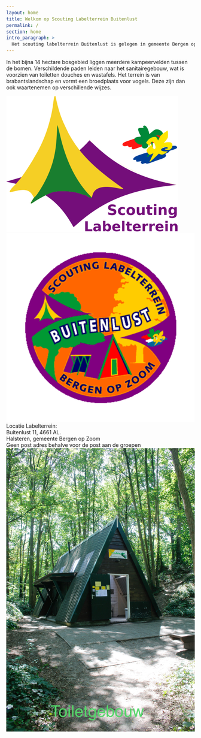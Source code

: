 ```yaml
---
layout: home
title: Welkom op Scouting Labelterrein Buitenlust  
permalink: /
section: home
intro_paragraph: >
  Het scouting labelterrein Buitenlust is gelegen in gemeente Bergen op Zoom en bevind zich in het bosrijkegebied noordoostelijk van Bergen op Zoom net in het dorpje Halsteren. 
---
```


In het bijna 14 hectare bosgebied liggen meerdere kampeervelden tussen de bomen. Verschildende paden leiden naar het sanitairegebouw, wat is voorzien van toiletten douches en wastafels. Het terrein is van brabantslandschap en vormt een broedplaats voor vogels. Deze zijn dan ook waartenemen op verschillende wijzes.

![logolabel terienn](../assets/img/Logo_Labelterrein.svg) ![logo buitenlust](../assets/img/badgenwa.svg)  
Locatie Labelterrein:  
Buitenlust 11, 4661 AL.  
Halsteren, gemeente Bergen op Zoom  
Geen post adres behalve voor de post aan de groepen
![Foto toiletgebouw gebouw](../assets/img/Velden/image00013.jpeg)
